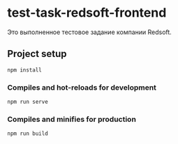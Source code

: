 # test-task-redsoft-frontend
Это выполненное тестовое задание компании Redsoft.
## Project setup
```
npm install
```

### Compiles and hot-reloads for development
```
npm run serve
```

### Compiles and minifies for production
```
npm run build
```

